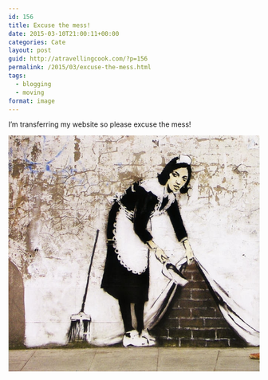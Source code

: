 ```yaml
---
id: 156
title: Excuse the mess!
date: 2015-03-10T21:00:11+00:00
categories: Cate
layout: post
guid: http://atravellingcook.com/?p=156
permalink: /2015/03/excuse-the-mess.html
tags:
  - blogging
  - moving
format: image
---
```

I&#8217;m transferring my website so please excuse the mess!

[<img class="aligncenter wp-image-179 size-full" src="/images/atc-migrate/2015/03/banksy-maid-sweep-size-colour-faint-10566-13309_medium.jpg" alt="banksy-maid-sweep-size-colour-faint-10566-13309_medium" width="676" height="474" />](/images/atc-migrate/2015/03/banksy-maid-sweep-size-colour-faint-10566-13309_medium.jpg)